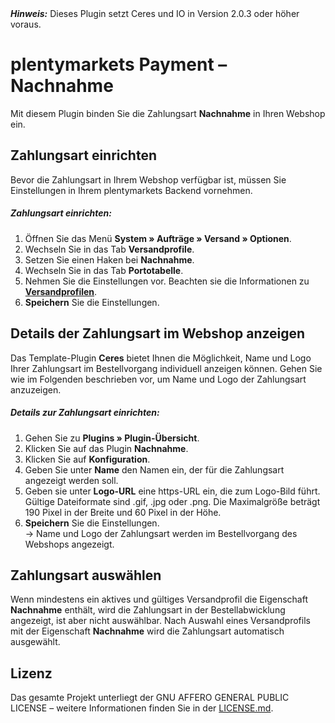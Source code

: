 <div class="alert alert-warning" role="alert">
   <strong><i>Hinweis:</strong></i> Dieses Plugin setzt Ceres und IO in Version 2.0.3 oder höher voraus.
</div>

# plentymarkets Payment – Nachnahme

Mit diesem Plugin binden Sie die Zahlungsart **Nachnahme** in Ihren Webshop ein.

## Zahlungsart einrichten

Bevor die Zahlungsart in Ihrem Webshop verfügbar ist, müssen Sie Einstellungen in Ihrem plentymarkets Backend vornehmen.

##### Zahlungsart einrichten:

1. Öffnen Sie das Menü **System&nbsp;» Aufträge&nbsp;» Versand » Optionen**.
2. Wechseln Sie in das Tab **Versandprofile**.
3. Setzen Sie einen Haken bei **Nachnahme**.
4. Wechseln Sie in das Tab **Portotabelle**.
5. Nehmen Sie die Einstellungen vor. Beachten sie die Informationen zu <a href="https://knowledge.plentymarkets.com/auftragsabwicklung/fulfillment/versand-vorbereiten#1500"><strong>Versandprofilen</strong></a>.
5. **Speichern** Sie die Einstellungen.

## Details der Zahlungsart im Webshop anzeigen

Das Template-Plugin **Ceres** bietet Ihnen die Möglichkeit, Name und Logo Ihrer Zahlungsart im Bestellvorgang individuell anzeigen können. Gehen Sie wie im Folgenden beschrieben vor, um Name und Logo der Zahlungsart anzuzeigen.

##### Details zur Zahlungsart einrichten:

1. Gehen Sie zu **Plugins » Plugin-Übersicht**.
2. Klicken Sie auf das Plugin **Nachnahme**.
3. Klicken Sie auf **Konfiguration**.
4. Geben Sie unter **Name** den Namen ein, der für die Zahlungsart angezeigt werden soll.
5. Geben sie unter **Logo-URL** eine https-URL ein, die zum Logo-Bild führt. Gültige Dateiformate sind .gif, .jpg oder .png. Die Maximalgröße beträgt 190 Pixel in der Breite und 60 Pixel in der Höhe. 
5. **Speichern** Sie die Einstellungen.<br />→ Name und Logo der Zahlungsart werden im Bestellvorgang des Webshops angezeigt.

## Zahlungsart auswählen

Wenn mindestens ein aktives und gültiges Versandprofil die Eigenschaft **Nachnahme** enthält, wird die Zahlungsart in der Bestellabwicklung angezeigt, ist aber nicht auswählbar. Nach Auswahl eines Versandprofils mit der Eigenschaft **Nachnahme** wird die Zahlungsart automatisch ausgewählt.

## Lizenz
 
Das gesamte Projekt unterliegt der GNU AFFERO GENERAL PUBLIC LICENSE – weitere Informationen finden Sie in der [LICENSE.md](https://github.com/plentymarkets/plugin-payment-invoice/blob/master/LICENSE.md).